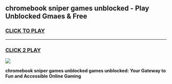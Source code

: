 
## chromebook sniper games unblocked - Play Unblocked Gmaes & Free
<h3>
<a href="https://news.freeplayer.one?title=chromebook_sniper_games_unblocked&ref=23F">CLICK TO PLAY</a></h3>
<hr>

<h3>
<a href="https://news.freeplayer.one?title=chromebook_sniper_games_unblocked&ref=23F">CLICK 2 PLAY</a>
  
</h3>

<a href="https://news.freeplayer.one?title=chromebook_sniper_games_unblocked&ref=23F/"><img src="https://clearcache.store/games.png"></a>


**chromebook sniper games unblocked games unblocked: Your Gateway to Fun and Accessible Online Gaming**
